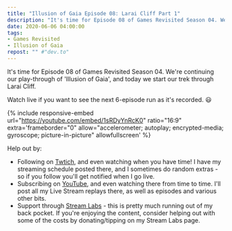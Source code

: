 ```yaml
---
title: "Illusion of Gaia Episode 08: Larai Cliff Part 1"
description: "It's time for Episode 08 of Games Revisited Season 04. We're continuing our play-through of 'Illusion of Gaia', and today we start our trek through Larai Cliff."
date: 2020-06-06 04:00:00
tags:
- Games Revisited
- Illusion of Gaia
repost: "" #"dev.to"
---
```


It's time for Episode 08 of Games Revisited Season 04. We're continuing our play-through of 'Illusion of Gaia', and today we start our trek through Larai Cliff.

Watch live if you want to see the next 6-episode run as it's recorded. :smiley:
<!--more-->

{% include responsive-embed url="https://youtube.com/embed/1sRDyYnRcK0" ratio="16:9" extra='frameborder="0" allow="accelerometer; autoplay; encrypted-media; gyroscope; picture-in-picture" allowfullscreen' %}

Help out by:
 * Following on [Twtich](https://twitch.tv/AnonJr_Live), and even watching when you have time! I have my streaming schedule posted there, and I sometimes do random extras - so if you follow you'll get notified when I go live.
 * Subscribing on [YouTube](http://www.youtube.com/channel/UCXafqhKHbkSUIrq0LAuu0tw), and even watching there from time to time. I'll post all my Live Stream replays there, as well as episodes and various other bits.
 * Support through [Stream Labs](https://streamlabs.com/anonjr_live) - this is pretty much running out of my back pocket. If you're enjoying the content, consider helping out with some of the costs by donating/tipping on my Stream Labs page.